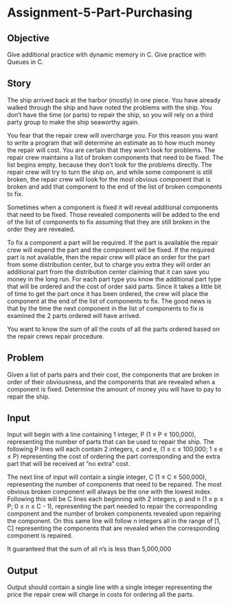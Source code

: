 ﻿# Assignment-5-Part-Purchasing

## Objective

Give additional practice with dynamic memory in C.
Give practice with Queues in C.

## Story

The ship arrived back at the harbor (mostly) in one piece. You have already walked through the
ship and have noted the problems with the ship. You don’t have the time (or parts) to repair the
ship, so you will rely on a third party group to make the ship seaworthy again.

You fear that the repair crew will overcharge you. For this reason you want to write a program
that will determine an estimate as to how much money the repair will cost. You are certain that
they won’t look for problems. The repair crew maintains a list of broken components that need
to be fixed. The list begins empty, because they don’t look for the problems directly. The repair
crew will try to turn the ship on, and while some component is still broken, the repair crew will
look for the most obvious component that is broken and add that component to the end of the
list of broken components to fix.

Sometimes when a component is fixed it will reveal additional components that need to be fixed.
Those revealed components will be added to the end of the list of components to fix assuming
that they are still broken in the order they are revealed.

To fix a component a part will be required. If the part is available the repair crew will expend the
part and the component will be fixed. If the required part is not available, then the repair crew
will place an order for the part from some distribution center, but to charge you extra they will
order an additional part from the distribution center claiming that it can save you money in the
long run. For each part type you know the additional part type that will be ordered and the cost
of order said parts. Since it takes a little bit of time to get the part once it has been ordered, the
crew will place the component at the end of the list of components to fix. The good news is that
by the time the next component in the list of components to fix is examined the 2 parts ordered
will have arrived.

You want to know the sum of all the costs of all the parts ordered based on the repair crews
repair procedure.

## Problem

Given a list of parts pairs and their cost, the components that are broken in order of their
obviousness, and the components that are revealed when a component is fixed. Determine the
amount of money you will have to pay to repair the ship.

## Input

Input will begin with a line containing 1 integer, P (1 ≤ P ≤ 100,000), representing the number of
parts that can be used to repair the ship. The following P lines will each contain 2 integers, c
and e, (1 ≤ c ≤ 100,000; 1 ≤ e ≤ P) representing the cost of ordering the part corresponding and
the extra part that will be received at “no extra” cost.

The next line of input will contain a single integer, C (1 ≤ C ≤ 500,000), representing the number
of components that need to be repaired. The most obvious broken component will always be
the one with the lowest index. Following this will be C lines each beginning with 2 integers, p
and n (1 ≤ p ≤ P; 0 ≤ n ≤ C - 1), representing the part needed to repair the corresponding
component and the number of broken components revealed upon repairing the component. On
this same line will follow n integers all in the range of [1, C] representing the components that
are revealed when the corresponding component is repaired.

It guaranteed that the sum of all n’s is less than 5,000,000

## Output

Output should contain a single line with a single integer representing the price the repair crew
will charge in costs for ordering all the parts.
